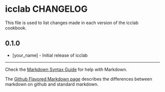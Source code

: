 icclab CHANGELOG
================

This file is used to list changes made in each version of the icclab cookbook.

0.1.0
-----
- [your_name] - Initial release of icclab

- - -
Check the [Markdown Syntax Guide](http://daringfireball.net/projects/markdown/syntax) for help with Markdown.

The [Github Flavored Markdown page](http://github.github.com/github-flavored-markdown/) describes the differences between markdown on github and standard markdown.
